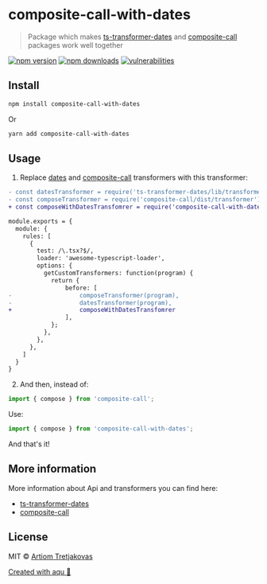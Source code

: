 # composite-call-with-dates

> Package which makes [ts-transformer-dates](https://github.com/lduburas/ts-transformer-dates#readme) and [composite-call](https://github.com/ArtiomTr/composite-call#readme) packages work well together

[![npm version](https://img.shields.io/npm/v/composite-call-with-dates)](https://www.npmjs.com/package/composite-call-with-dates)
[![npm downloads](https://img.shields.io/npm/dw/composite-call-with-dates)](https://www.npmjs.com/package/composite-call-with-dates)
[![vulnerabilities](https://img.shields.io/snyk/vulnerabilities/npm/composite-call-with-dates)](https://www.npmjs.com/package/composite-call-with-dates)

## Install

```bash
npm install composite-call-with-dates
```

Or

```bash
yarn add composite-call-with-dates
```

## Usage

1. Replace [dates](https://github.com/lduburas/ts-transformer-dates#readme) and [composite-call](https://github.com/ArtiomTr/composite-call#readme) transformers with this transformer:

```diff
- const datesTransformer = require('ts-transformer-dates/lib/transformer').default;
- const composeTransformer = require('composite-call/dist/transformer');
+ const composeWithDatesTransfomrer = require('composite-call-with-dates/dist/transformer').default;

module.exports = {
  module: {
    rules: [
      {
        test: /\.tsx?$/,
        loader: 'awesome-typescript-loader',
        options: {
          getCustomTransformers: function(program) {
            return {
                before: [
-                   composeTransformer(program),
-                   datesTransformer(program),
+                   composeWithDatesTransfomrer
                ],
            };
          },
        },
      },
    ]
  }
}
```

2. And then, instead of:

```ts
import { compose } from 'composite-call';
```

Use:

```ts
import { compose } from 'composite-call-with-dates';
```

And that's it!

## More information

More information about Api and transformers you can find here:
- [ts-transformer-dates](https://github.com/lduburas/ts-transformer-dates#readme)
- [composite-call](https://github.com/ArtiomTr/composite-call#readme)

## License

MIT © [Artiom Tretjakovas](https://github.com/ArtiomTr)

[Created with aqu 🌊](https://github.com/ArtiomTr/aqu#readme)
